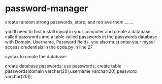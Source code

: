 # password-manager
create random strong passwords, store, and retrieve them .......

you'll need to first install mysql in your computer and create a database called passwords and a table called passwords in the passwords database with Domain, Username, Password fields.
you also must enter your mysql access credentials in the code.py in line 27

syntax to create the database:

create database passwords;
use passwords;
create table passwords(domain varchar(20),username varchar(20),password varchar(20));
